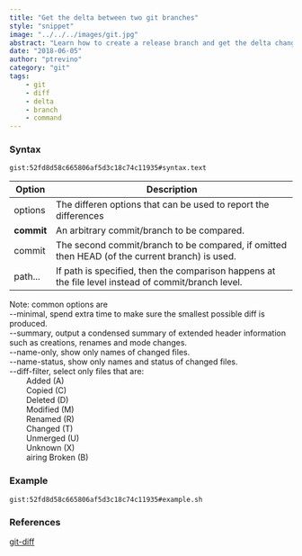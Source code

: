 ```yaml
---
title: "Get the delta between two git branches"
style: "snippet"
image: "../../../images/git.jpg"
abstract: "Learn how to create a release branch and get the delta changes between release and master."
date: "2018-06-05"
author: "ptrevino"
category: "git"
tags:
    - git
    - diff
    - delta
    - branch
    - command
---
```


<!-- start:abstract -->

### Syntax

`gist:52fd8d58c665806af5d3c18c74c11935#syntax.text`

| Option     | Description                                                                                         |
| ---------- | --------------------------------------------------------------------------------------------------- |
| options    | The differen options that can be used to report the differences                                     |
| **commit** | An arbitrary commit/branch to be compared.                                                          |
| commit     | The second commit/branch to be compared, if omitted then HEAD (of the current branch) is used.      |
| path...    | If path is specified, then the comparison happens at the file level instead of commit/branch level. |

Note: common options are  
--minimal, spend extra time to make sure the smallest possible diff is produced.  
--summary, output a condensed summary of extended header information such as creations, renames and mode changes.  
--name-only, show only names of changed files.  
--name-status, show only names and status of changed files.  
--diff-filter, select only files that are:   
  <span style="display: block; margin-left: 30px;" markdown="1">Added (A)</span>
  <span style="display: block; margin-left: 30px;" markdown="1">Copied (C)</span>
  <span style="display: block; margin-left: 30px;" markdown="1">Deleted (D)</span>
  <span style="display: block; margin-left: 30px;" markdown="1">Modified (M)</span>
  <span style="display: block; margin-left: 30px;" markdown="1">Renamed (R)</span>
  <span style="display: block; margin-left: 30px;" markdown="1">Changed (T)</span>
  <span style="display: block; margin-left: 30px;" markdown="1">Unmerged (U)</span>
  <span style="display: block; margin-left: 30px;" markdown="1">Unknown (X)</span>
  <span style="display: block; margin-left: 30px;" markdown="1">airing Broken (B)</span>

<!-- end:abstract -->  

### Example

`gist:52fd8d58c665806af5d3c18c74c11935#example.sh`

### References
[git-diff](https://git-scm.com/docs/git-diff) 

